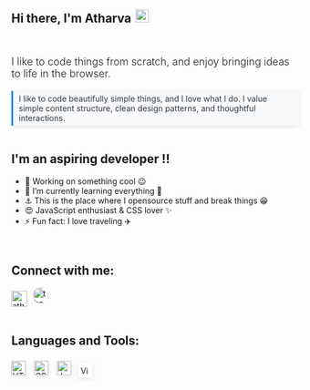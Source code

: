 <style>

.about {
  border-left: 3px solid #007bff;
  padding: 5px 10px;
  background-color: #f8f9fa;
  color: #343a40;
  font-weight: 400;
  box-shadow:  0rem .15rem .5rem rgba(0,0,0,.1);
}
</style>

## Hi there, I'm Atharva <img width="23px"  style="margin-bottom:-2.5px; margin-left:3px;" src="https://emojipedia-us.s3.dualstack.us-west-1.amazonaws.com/thumbs/120/apple/271/waving-hand_1f44b.png" />

<!-- 
<img src="https://media.giphy.com/media/hvRJCLFzcasrR4ia7z/giphy.gif" width="25px" /> 
-->

<br />
<p style="font-size: 18px;font-weight: 300;margin-bottom: 20px;">I like to code things from scratch, and enjoy bringing ideas to life in the browser.</p>

<div style=" border-left: 3px solid #007bff;padding: 5px 10px;background-color: #f8f9fa;color: #343a40;font-weight: 400;box-shadow:  0rem .15rem .5rem rgba(0,0,0,.1);">
  I like to code beautifully simple things, and I love what I do. I value simple content structure, clean design patterns, and thoughtful interactions. 
</div>
<br />

## I'm an aspiring developer !!

- 🔭 Working on something cool 😉
- 🌱 I’m currently learning everything 🤣
- ⚓ This is the place where I opensource stuff and break things 😁
- 😍 JavaScript enthusiast & CSS lover ✨
- ⚡ Fun fact: I love traveling ✈️

<br />

## Connect with me:

[<img align="left" alt="atharva-a-joshi | LinkedIn" width="27.5px"  style="margin:6px  0px" src="https://image.flaticon.com/icons/png/128/179/179330.png" />][linkedin]

[<img align="left" alt="the.jpeg.creator | Instagram" width="27.5px" style="margin:0px 10px; border-radius:12.5px" src="https://www.instagram.com/static/images/ico/favicon.ico/36b3ee2d91ed.ico" />][instagram] 

<br />
<br />
<br />

## Languages and Tools:

<img align="left" alt="HTML" width="25px"  style="margin:6px 0px; box-shadow: 0rem .15rem .5rem rgba(0,0,0,.1);" src="https://d1yjjnpx0p53s8.cloudfront.net/styles/logo-thumbnail/s3/082014/html5_0.png?itok=piXl_C7P" />

<img align="left" alt="CSS" width="25px"  style="margin:6px  15px; box-shadow: 0rem .15rem .5rem rgba(0,0,0,.1);" src="https://d1yjjnpx0p53s8.cloudfront.net/styles/logo-thumbnail/s3/042015/css3.png?itok=OlYIVwA0" />


<img align="left" alt="JavaScript" width="25px"  style="margin:6px 0px; box-shadow: 0rem .15rem .5rem rgba(0,0,0,.1);" src="https://miro.medium.com/max/720/1*LjR0UrFB2a__5h1DWqzstA.png" />

<img align="left" alt="Visual studio code" width="16px" style="margin:10px 12px; box-shadow: 0rem .15rem .5rem rgba(0,0,0,.1); background-color:white;padding:4.5px" src="https://user-images.githubusercontent.com/674621/71187801-14e60a80-2280-11ea-94c9-e56576f76baf.png" /> 

<br />

[instagram]: https://instagram.com/the.jpeg.creator/
[linkedin]: https://linkedin.com/in/atharva-a-joshi/
